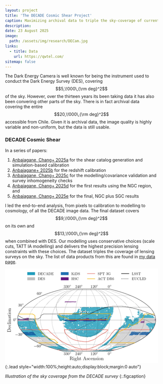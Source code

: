 ```yaml
---
layout: project
title: 'The DECADE Cosmic Shear Project'
caption: Maximizing archival data to triple the sky-coverage of current precision lensing surveys
description: 
date: 23 August 2025
image: 
  path: /assets/img/research/DECam.jpg
links:
  - title: Data
    url: https://qwtel.com/
sitemap: false
---
```


The Dark Energy Camera is well known for being the instrument used to conduct the Dark Energy Survey (DES), covering $$5,\!000\,{\rm deg}^2$$ of the sky. However, over the thirteen years its been taking data it has also been convering other parts of the sky. There is in fact archival data covering the entire $$20,\!000\,{\rm deg}^2$$ accessible from Chile. Given it is archival data, the image quality is highly variable and non-uniform, but the data is still usable.

### DECADE Cosmic Shear

In a series of papers:

1. [Anbajagane, Chang+ 2025a](https://arxiv.org/abs/2502.17674) for the shear catalog generation and simulation-based calibration 
2. [Anbajagane+ 2025b](https://arxiv.org/abs/2502.17675) for the redshift calibration 
3. [Anbajagane, Chang+ 2025c](https://arxiv.org/abs/2502.17676) for the modelling/covariance validation and survey inhomogeneity checks
4. [Anbajagane, Chang+ 2025d](https://arxiv.org/abs/2502.17677) for the first results using the NGC region, and 
5. [Anbajagane, Chang+ 2025e](https://arxiv.org/abs/2509.03582) for the final, NGC plus SGC results 

I led the end-to-end analysis, from pixels to calibration to modelling to cosmology, of all the DECADE image data. The final dataset covers $$9,\!000\,{\rm deg}^2$$ on its own and $$13,\!000\,{\rm deg}^2$$ when combined with DES. Our modelling uses conservative choices (scale cuts, TATT IA modelling) and delivers the highest precision lensing constraints with these choices. The dataset triples the coverage of lensing surveys on the sky. The list of data products from this are found in [my data page](/data.md).

![](/assets/img/research/DECam.jpg){:.lead style="width:100%;height:auto;display:block;margin:0 auto"}

*Illustration of the sky coverage from the DECADE survey*
{:.figcaption}